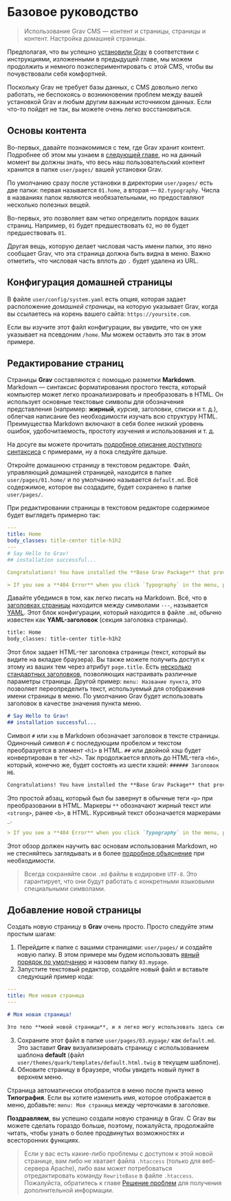 # Базовое руководство

> Использование Grav CMS — контент и страницы, страницы и контент. Настройка домашней страницы.

Предполагая, что вы успешно [установили Grav](01.basics/03.installation/index) в соответствии с инструкциями, изложенными в предыдущей главе, мы можем продолжить и немного поэкспериментировать с этой CMS, чтобы вы почувствовали себя комфортней.

Поскольку Grav не требует базы данных, с CMS довольно легко работать, не беспокоясь о возникновении проблем между вашей установкой Grav и любым другим важным источником данных. Если что-то пойдет не так, вы можете очень легко восстановиться.

## Основы контента

Во-первых, давайте познакомимся с тем, где Grav хранит контент. Подробнее об этом мы узнаем в [следующей главе](/01.basics/06.folder-structure/index), но на данный момент вы должны знать, что весь наш пользовательский контент хранится в папке `user/pages/` вашей установки Grav.

По умолчанию сразу после установки в директории `user/pages/` есть две папки: первая называется `01.home`, а вторая — `02.typography`. Числа в названиях папок являются необязательными, но предоставляют несколько полезных вещей.

Во-первых, это позволяет вам четко определить порядок ваших страниц. Например, `01` будет предшествовать `02`, но `00` будет предшествовать `01`.

Другая вещь, которую делает числовая часть имени папки, это явно сообщает Grav, что эта страница должна быть видна в меню. Важно отметить, что числовая часть вплоть до `.` будет удалена из URL.

## Конфигурация домашней страницы

В файле `user/config/system.yaml` есть опция, которая задает расположение *домашней страницы*, на которую указывает Grav, когда вы ссылаетесь на корень вашего сайта: `https://yoursite.com`.

Если вы изучите этот файл конфигурации, вы увидите, что он уже указывает на псевдоним `/home`. Мы можем оставить это так в этом примере.

## Редактирование страниц

Страницы **Grav** составляются с помощью разметки **Markdown**. Markdown — синтаксис форматирования простого текста, который компьютер может легко проанализировать и преобразовать в HTML. Он использует основные текстовые символы для обозначения представления (например: **жирный**, _курсив_, заголовки, списки и т. д.), облегчая написание без необходимости изучать всю структуру HTML. Преимущества Markdown включают в себя более низкий уровень ошибок, удобочитаемость, простоту изучения и использования и т. д.

На досуге вы можете прочитать [подробное описание доступного синтаксиса](/02.content/04.markdown/index) с примерами, ну а пока следуйте дальше.

Откройте домашнюю страницу в текстовом редакторе. Файл, управляющий домашней страницей, находится в папке `user/pages/01.home/` и по умолчанию называется `default.md`. Всё содержимое, которое вы создадите, будет сохранено в папке `user/pages/`.

При редактировании страницы в текстовом редакторе содержимое будет выглядеть примерно так:

```yaml
---
title: Home
body_classes: title-center title-h1h2
---
# Say Hello to Grav!
## installation successful...

Congratulations! You have installed the **Base Grav Package** that provides a **simple page** and the default **Quark** theme to get you started.

> If you see a **404 Error** when you click `Typography` in the menu, please refer to the [troubleshooting guide](/11.troubleshooting/01.page-not-found/index).
```

Давайте убедимся в том, как легко писать на Markdown. Всё, что в [заголовках страницы](/02.content/02.headers/index) находится между символами `---`, называется [YAML](/08.advanced/11.yaml/index). Этот блок конфигурации, который находится в файле `.md`, обычно известен как **YAML-заголовок** (секция заголовка страницы).

```bash
title: Home
body_classes: title-center title-h1h2
```

Этот блок задает HTML-тег заголовка страницы (текст, который вы видите на вкладке браузера). Вы также можете получить доступ к этому из ваших тем через атрибут `page.title`. Есть [несколько стандартных заголовков](/02.content/02.headers/index), позволяющих настраивать различные параметры страницы. Другой пример: `menu: Название пункта`, это позволяет переопределить текст, используемый для отображения имени страницы в меню. По умолчанию Grav будет использовать заголовок в качестве значения пункта меню.

```markdown
# Say Hello to Grav!
## installation successful...
```

Символ `#` или `хэш` в Markdown обозначает заголовок в тексте страницы. Одиночный символ `#` с последующим пробелом и текстом преобразуется в элемент `<h1>` в HTML. `##` или двойной хэш будет конвертирован в тег `<h2>`. Так продолжается вплоть до HTML-тега `<h6>`, который, конечно же, будет состоять из шести хэшей: `###### Заголовок H6`.

```markdown
Congratulations! You have installed the **Base Grav Package** that provides a **simple page** and the default **Quark** theme to get you started.
```

Это простой абзац, который был бы завернут в обычные теги `<p>` при преобразовании в HTML. Маркеры `**` обозначают жирный текст или `<strong>`, ранее `<b>`, в HTML. Курсивный текст обозначается маркерами `_`.

```markdown
> If you see a **404 Error** when you click `Typography` in the menu, please refer to the [troubleshooting guide](/11.troubleshooting/02.page-not-found/index).
```

Этот обзор должен научить вас основам использования Markdown, но не стесняйтесь заглядывать и в более [подробное объяснение](/02.content/04.markdown/index) при необходимости.

> Всегда сохраняйте свои `.md` файлы в кодировке `UTF-8`. Это гарантирует, что они будут работать с конкретными языковыми специальными символами.

## Добавление новой страницы

Создать новую страницу в **Grav** очень просто. Просто следуйте этим простым шагам:

1. Перейдите к папке с вашими страницами: `user/pages/` и создайте новую папку. В этом примере мы будем использовать [явный порядок по умолчанию](/02.content/01.content-pages/index) и назовем папку `03.mypage`.
2. Запустите текстовый редактор, создайте новый файл и вставьте следующий пример кода:

```yaml
---
title: Моя новая страница
---
```

```markdown
# Моя новая страница!

Это тело **моей новой страницы**, и я легко могу использовать здесь синтаксис _Markdown_.
```

3. Сохраните этот файл в папке `user/pages/03.mypage/` как `default.md`. Это заставит **Grav** визуализировать страницу с использованием шаблона **default** (файл `user/themes/quark/templates/default.html.twig` в текущем шаблоне).
4. Обновите страницу в браузере, чтобы увидеть новый пункт в верхнем меню.

Страница автоматически отобразится в меню после пункта меню **Типография**. Если вы хотите изменить имя, которое отображается в меню, добавьте: `menu: Моя страница` между черточками в заголовке.

**Поздравляем**, вы успешно создали новую страницу в Grav. С Grav вы можете сделать гораздо больше, поэтому, пожалуйста, продолжайте читать, чтобы узнать о более продвинутых возможностях и всесторонних функциях.

> Если у вас есть какие-либо проблемы с доступом к этой новой странице, вам либо не хватает файла `.htaccess` (только для веб-сервера Apache), либо вам может потребоваться отредактировать команду `RewriteBase` в файле `.htaccess`. Пожалуйста, обратитесь к главе [Решение проблем](/11.troubleshooting/index) для получения дополнительной информации.
